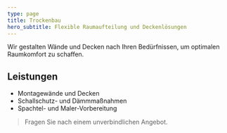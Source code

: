 ```yaml
---
type: page
title: Trockenbau
hero_subtitle: Flexible Raumaufteilung und Deckenlösungen
---
```


Wir gestalten Wände und Decken nach Ihren Bedürfnissen, um optimalen Raumkomfort zu schaffen.

## Leistungen

- Montagewände und Decken
- Schallschutz- und Dämmmaßnahmen
- Spachtel- und Maler-Vorbereitung

> Fragen Sie nach einem unverbindlichen Angebot.
